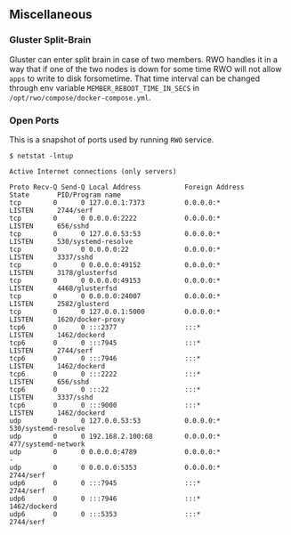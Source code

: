 ## Miscellaneous

### Gluster Split-Brain

Gluster can enter split brain in case of two members. RWO handles it in a way that if
one of the two nodes is down for some time RWO will not allow `apps` to write to disk forsometime. That time interval can be changed through env variable `MEMBER_REBOOT_TIME_IN_SECS` in `/opt/rwo/compose/docker-compose.yml`.

### Open Ports

This is a snapshot of ports used by running `RWO` service.


```
$ netstat -lntup

Active Internet connections (only servers)

Proto Recv-Q Send-Q Local Address           Foreign Address         State       PID/Program name
tcp        0      0 127.0.0.1:7373          0.0.0.0:*               LISTEN      2744/serf
tcp        0      0 0.0.0.0:2222            0.0.0.0:*               LISTEN      656/sshd
tcp        0      0 127.0.0.53:53           0.0.0.0:*               LISTEN      530/systemd-resolve
tcp        0      0 0.0.0.0:22              0.0.0.0:*               LISTEN      3337/sshd
tcp        0      0 0.0.0.0:49152           0.0.0.0:*               LISTEN      3178/glusterfsd
tcp        0      0 0.0.0.0:49153           0.0.0.0:*               LISTEN      4468/glusterfsd
tcp        0      0 0.0.0.0:24007           0.0.0.0:*               LISTEN      2582/glusterd
tcp        0      0 127.0.0.1:5000          0.0.0.0:*               LISTEN      1620/docker-proxy
tcp6       0      0 :::2377                 :::*                    LISTEN      1462/dockerd
tcp6       0      0 :::7945                 :::*                    LISTEN      2744/serf
tcp6       0      0 :::7946                 :::*                    LISTEN      1462/dockerd
tcp6       0      0 :::2222                 :::*                    LISTEN      656/sshd
tcp6       0      0 :::22                   :::*                    LISTEN      3337/sshd
tcp6       0      0 :::9000                 :::*                    LISTEN      1462/dockerd
udp        0      0 127.0.0.53:53           0.0.0.0:*                           530/systemd-resolve
udp        0      0 192.168.2.100:68        0.0.0.0:*                           477/systemd-network
udp        0      0 0.0.0.0:4789            0.0.0.0:*                           -
udp        0      0 0.0.0.0:5353            0.0.0.0:*                           2744/serf
udp6       0      0 :::7945                 :::*                                2744/serf
udp6       0      0 :::7946                 :::*                                1462/dockerd
udp6       0      0 :::5353                 :::*                                2744/serf
```

###